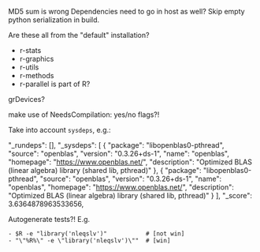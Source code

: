 
MD5 sum is wrong
Dependencies need to go in host as well?
Skip empty python serialization in build.

Are these all from the "default" installation?
- r-stats
- r-graphics
- r-utils
- r-methods
- r-parallel is part of R?


grDevices?


make use of NeedsCompilation: yes/no flags?!

Take into account `sysdeps`, e.g.:

  "_rundeps": [],
  "_sysdeps": [
    {
      "package": "libopenblas0-pthread",
      "source": "openblas",
      "version": "0.3.26+ds-1",
      "name": "openblas",
      "homepage": "https://www.openblas.net/",
      "description": "Optimized BLAS (linear algebra) library (shared lib, pthread)"
    },
    {
      "package": "libopenblas0-pthread",
      "source": "openblas",
      "version": "0.3.26+ds-1",
      "name": "openblas",
      "homepage": "https://www.openblas.net/",
      "description": "Optimized BLAS (linear algebra) library (shared lib, pthread)"
    }
  ],
  "_score": 3.6364878963533656,


Autogenerate tests?!
E.g.

    - $R -e "library('nleqslv')"           # [not win]
    - "\"%R%\" -e \"library('nleqslv')\""  # [win]
